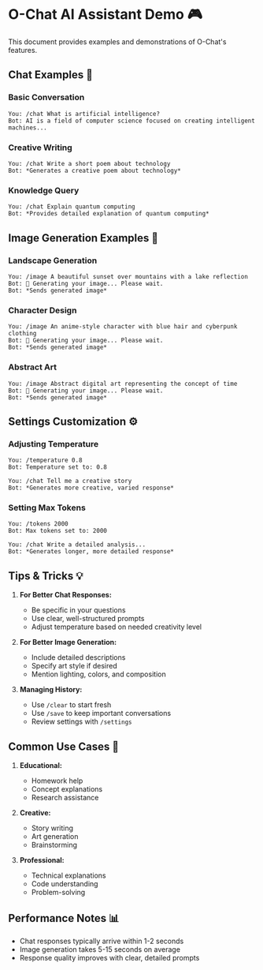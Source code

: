 # O-Chat AI Assistant Demo 🎮

This document provides examples and demonstrations of O-Chat's features.

## Chat Examples 💬

### Basic Conversation
```
You: /chat What is artificial intelligence?
Bot: AI is a field of computer science focused on creating intelligent machines...
```

### Creative Writing
```
You: /chat Write a short poem about technology
Bot: *Generates a creative poem about technology*
```

### Knowledge Query
```
You: /chat Explain quantum computing
Bot: *Provides detailed explanation of quantum computing*
```

## Image Generation Examples 🎨

### Landscape Generation
```
You: /image A beautiful sunset over mountains with a lake reflection
Bot: 🎨 Generating your image... Please wait.
Bot: *Sends generated image*
```

### Character Design
```
You: /image An anime-style character with blue hair and cyberpunk clothing
Bot: 🎨 Generating your image... Please wait.
Bot: *Sends generated image*
```

### Abstract Art
```
You: /image Abstract digital art representing the concept of time
Bot: 🎨 Generating your image... Please wait.
Bot: *Sends generated image*
```

## Settings Customization ⚙️

### Adjusting Temperature
```
You: /temperature 0.8
Bot: Temperature set to: 0.8

You: /chat Tell me a creative story
Bot: *Generates more creative, varied response*
```

### Setting Max Tokens
```
You: /tokens 2000
Bot: Max tokens set to: 2000

You: /chat Write a detailed analysis...
Bot: *Generates longer, more detailed response*
```

## Tips & Tricks 💡

1. **For Better Chat Responses:**
   - Be specific in your questions
   - Use clear, well-structured prompts
   - Adjust temperature based on needed creativity level

2. **For Better Image Generation:**
   - Include detailed descriptions
   - Specify art style if desired
   - Mention lighting, colors, and composition

3. **Managing History:**
   - Use `/clear` to start fresh
   - Use `/save` to keep important conversations
   - Review settings with `/settings`

## Common Use Cases 🎯

1. **Educational:**
   - Homework help
   - Concept explanations
   - Research assistance

2. **Creative:**
   - Story writing
   - Art generation
   - Brainstorming

3. **Professional:**
   - Technical explanations
   - Code understanding
   - Problem-solving

## Performance Notes 📊

- Chat responses typically arrive within 1-2 seconds
- Image generation takes 5-15 seconds on average
- Response quality improves with clear, detailed prompts
